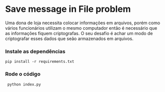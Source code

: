 # Save message in File problem

Uma dona de loja necessita colocar informações em arquivos, porém como vários funcionários utilizam o mesmo computador então é necessário que as informações fiquem criptografas. O seu desafio é achar um modo de criptografar esses dados que seão armazenados em arquivos.

### Instale as dependências

`pip install -r requirements.txt` 


### Rode o código

` python index.py`
